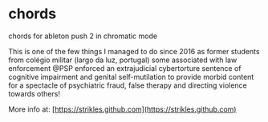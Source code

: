 # chords
chords for ableton push 2 in chromatic mode

This is one of the few things I managed to do since 2016 as former students from colégio militar (largo da luz, portugal) some associated with law enforcement @PSP enforced an extrajudicial cybertorture sentence of cognitive impairment and genital self-mutilation to provide morbid content for a spectacle of psychiatric fraud, false therapy and directing violence towards others!

More info at:
[https://strikles.github.com](https://strikles.github.com)

